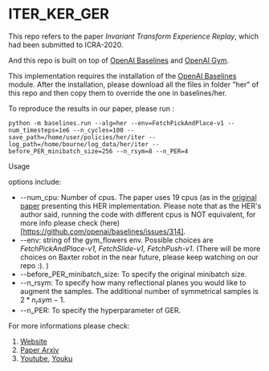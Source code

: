 # ITER_KER_GER
This repo refers to the paper *Invariant Transform Experience Replay*, which had been submitted to ICRA-2020. 

And this repo is built on top of [OpenAI Baselines](https://github.com/openai/baselines/tree/master/baselines) and [OpenAI Gym](https://github.com/openai/gym). 

This implementation requires the installation of the [OpenAI Baselines](https://github.com/openai/baselines/tree/master/baselines) module. After the installation, please download all the files in folder "her" of this repo and then copy them to override the one in baselines/her.


To reproduce the results in our paper, please run :

```
python -m baselines.run --alg=her --env=FetchPickAndPlace-v1 --num_timesteps=1e6 --n_cycles=100 --save_path=/home/user/policies/her/iter --log_path=/home/bourne/log_data/her/iter --before_PER_minibatch_size=256 --n_rsym=8 --n_PER=4
```

Usage

options include:
* --num_cpu: Number of cpus. The paper uses 19 cpus (as in the [original paper](https://arxiv.org/abs/1802.09464) presenting this HER implementation. Please note that as the HER's author said, running the code with different cpus is NOT equivalent, for more info please check (here)[https://github.com/openai/baselines/issues/314].
* --env: string of the gym_flowers env. Possible choices are *FetchPickAndPlace-v1, FetchSlide-v1, FetchPush-v1*. (There will be more choices on Baxter robot in the near future, please keep watching on our repo :). )
* --before_PER_minibatch_size: To specify the original minibatch size.
* --n_rsym: To specify how many reflectional planes you would like to augment the samples. The additional number of symmetrical samples is $2*n_rsym-1$.
* --n_PER: To specify the hyperparameter of GER.



For more informations please check:
1. [Website](http://www.juanrojas.net/ker/)
2. [Paper Arxiv](https://arxiv.org/abs/1909.10707#)
3. [Youtube](https://www.youtube.com/watch?v=qM3QEeqHTdk&feature=youtu.be), [Youku](https://v.youku.com/v_show/id_XNDM3NDY0NzM0MA==.html?spm=a2hzp.8244740.0.0)
